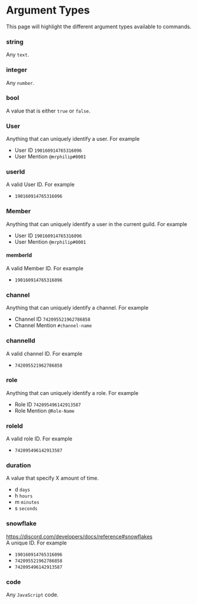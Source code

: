 # Argument Types

This page will highlight the different argument types available to commands.

### string

Any `text`.

### integer

Any `number`.

### bool

A value that is either `true` or `false`.

### User

Anything that can uniquely identify a user. For example

- User ID `190160914765316096`
- User Mention `@mrphilip#0001`

### userId

A valid User ID. For example

- `190160914765316096`

### Member

Anything that can uniquely identify a user in the current guild. For example

- User ID `190160914765316096`
- User Mention `@mrphilip#0001`

#### memberId

A valid Member ID. For example

- `190160914765316096`

### channel

Anything that can uniquely identify a channel. For example

- Channel ID `742095521962786858`
- Channel Mention `#channel-name`

### channelId

A valid channel ID. For example

- `742095521962786858`

### role

Anything that can uniquely identify a role. For example

- Role ID `742095496142913587`
- Role Mention `@Role-Name`

### roleId

A valid role ID. For example

- `742095496142913587`

### duration

A value that specify X amount of time.

- d `days`
- h `hours`
- m `minutes`
- s `seconds`

### snowflake

https://discord.com/developers/docs/reference#snowflakes  
A unique ID. For example

- `190160914765316096`
- `742095521962786858`
- `742095496142913587`

### code

Any `JavaScript` code.
